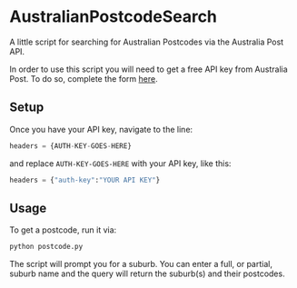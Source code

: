 # AustralianPostcodeSearch
A little script for searching for Australian Postcodes via the Australia Post API.

In order to use this script you will need to get a free API key from Australia Post. To do so, complete the form [here](https://developers.auspost.com.au/apis/pacpcs-registration).

## Setup

Once you have your API key, navigate to the line:

```python
headers = {AUTH-KEY-GOES-HERE}
```

and replace `AUTH-KEY-GOES-HERE` with your API key, like this:

```python
headers = {"auth-key":"YOUR API KEY"}
```

## Usage

To get a postcode, run it via:

```bash
python postcode.py
```

The script will prompt you for a suburb. You can enter a full, or partial, suburb name and the query will return the suburb(s) and their postcodes.

